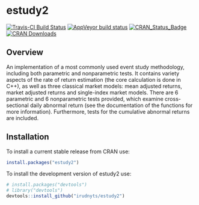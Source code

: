 <!-- README.md is generated from README.Rmd. Please edit that file -->
estudy2
=======

[![Travis-CI Build
Status](https://travis-ci.org/irudnyts/estudy2.svg?branch=master)](https://travis-ci.org/irudnyts/estudy2.svg?branch=master)
[![AppVeyor build
status](https://ci.appveyor.com/api/projects/status/github/irudnyts/estudy2?branch=master&svg=true)](https://ci.appveyor.com/project/irudnyts/estudy2)
[![CRAN\_Status\_Badge](http://www.r-pkg.org/badges/version/estudy2)](https://cran.r-project.org/package=estudy2)
[![CRAN
Downloads](http://cranlogs.r-pkg.org/badges/grand-total/estudy2?color=brightgreen)](http://cranlogs.r-pkg.org/badges/grand-total/estudy2?color=brightgreen)

Overview
--------

An implementation of a most commonly used event study methodology,
including both parametric and nonparametric tests. It contains variety
aspects of the rate of return estimation (the core calculation is done
in C++), as well as three classical market models: mean adjusted
returns, market adjusted returns and single-index market models. There
are 6 parametric and 6 nonparametric tests provided, which examine
cross-sectional daily abnormal return (see the documentation of the
functions for more information). Furthermore, tests for the cumulative
abnormal returns are included.

Installation
------------

To install a current stable release from CRAN use:

``` r
install.packages("estudy2")
```

To install the development version of estudy2 use:

``` r
# install.packages("devtools")
# library("devtools")
devtools::install_github("irudnyts/estudy2")
```
